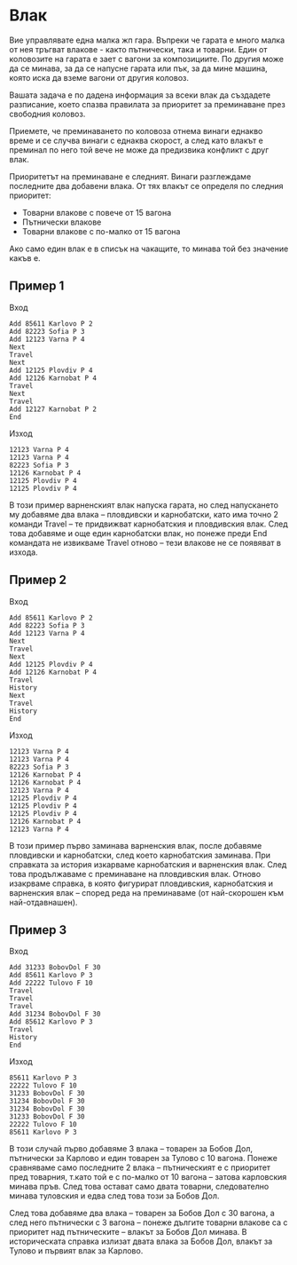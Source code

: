 ﻿# Влак
Вие управлявате една малка жп гара. Въпреки че гарата е много малка от нея тръгват влакове - както пътнически, така и товарни. 
Един от коловозите на гарата е зает с вагони за композициите. По другия може да се минава, за да се напусне гарата или пък, за да мине машина, 
която иска да вземе вагони от другия коловоз.

Вашата задача е по дадена информация за всеки влак да създадете разписание, което спазва правилата за приоритет за преминаване през свободния коловоз.

Приемете, че преминаването по коловоза отнема винаги еднакво време и се случва винаги с еднаква скорост, 
а след като влакът е преминал по него той вече не може да предизвика конфликт с друг влак.

Приоритетът на преминаване е следният. Винаги разглеждаме последните два добавени влака. От тях влакът се определя по следния приоритет:
- Товарни влакове с повече от 15 вагона
- Пътнически влакове
- Товарни влакове с по-малко от 15 вагона

Ако само един влак е в списък на чакащите, то минава той без значение какъв е.

## Пример 1
Вход
```
Add 85611 Karlovo P 2
Add 82223 Sofia P 3
Add 12123 Varna P 4
Next
Travel
Next
Add 12125 Plovdiv P 4
Add 12126 Karnobat P 4
Travel
Next
Travel
Add 12127 Karnobat P 2
End
```
Изход
```
12123 Varna P 4
12123 Varna P 4
82223 Sofia P 3
12126 Karnobat P 4
12125 Plovdiv P 4
12125 Plovdiv P 4
```
В този пример варненският влак напуска гарата, но след напускането му добавяме два влака – пловдивски и карнобатски, 
като има точно 2 команди Travel – те придвижват карнобатския и пловдивския влак. 
След това добавяме и още един карнобатски влак, но понеже преди End командата не извикваме Travel отново – тези влакове не се появяват в изхода.

## Пример 2
Вход
```
Add 85611 Karlovo P 2
Add 82223 Sofia P 3
Add 12123 Varna P 4
Next
Travel
Next
Add 12125 Plovdiv P 4
Add 12126 Karnobat P 4
Travel
History
Next
Travel
History
End
```
Изход
```
12123 Varna P 4
12123 Varna P 4
82223 Sofia P 3
12126 Karnobat P 4
12126 Karnobat P 4
12123 Varna P 4
12125 Plovdiv P 4
12125 Plovdiv P 4
12125 Plovdiv P 4
12126 Karnobat P 4
12123 Varna P 4
```
В този пример първо заминава варненския влак, после добавяме пловдивски и карнобатски, след което карнобатския заминава. 
При справката за история изкарваме карнобатския и варненския влак. След това продължаваме с преминаване на пловдивския влак. 
Отново изакрваме справка, в която фигурират пловдивския, карнобатския и варненския влак – според реда на преминаваме (от най-скорошен към най-отдавнашен).

## Пример 3
Вход
```
Add 31233 BobovDol F 30
Add 85611 Karlovo P 3
Add 22222 Tulovo F 10
Travel
Travel
Travel
Add 31234 BobovDol F 30
Add 85612 Karlovo P 3
Travel
History
End
```
Изход
```
85611 Karlovo P 3
22222 Tulovo F 10
31233 BobovDol F 30
31234 BobovDol F 30
31234 BobovDol F 30
31233 BobovDol F 30
22222 Tulovo F 10
85611 Karlovo P 3
```
В този случай първо добавяме 3 влака – товарен за Бобов Дол, пътнически за Карлово и един товарен за Тулово с 10 вагона. 
Понеже сравняваме само последните 2 влака – пътническият е с приоритет пред товарния, т.като той е с по-малко от 10 вагона – затова карловския минава пръв. 
След това остават само двата товарни, следователно минава туловския и едва след това този за Бобов Дол.

След това добавяме два влака – товарен за Бобов Дол с 30 вагона, а след него пътнически с 3 вагона – 
понеже дългите товарни влакове са с приоритет над пътническите – влакът за Бобов Дол минава. 
В историческата справка излизат двата влака за Бобов Дол, влакът за Тулово и първият влак за Карлово.